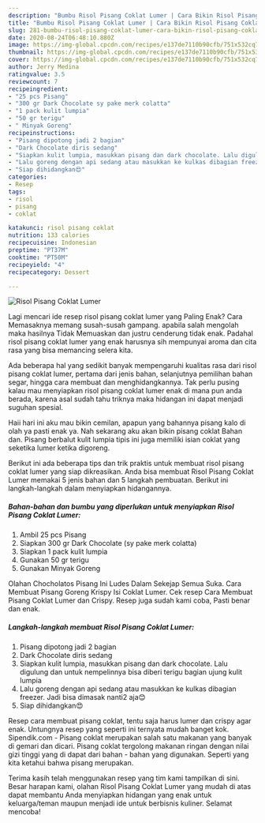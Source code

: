 ```yaml
---
description: "Bumbu Risol Pisang Coklat Lumer | Cara Bikin Risol Pisang Coklat Lumer Yang Menggugah Selera"
title: "Bumbu Risol Pisang Coklat Lumer | Cara Bikin Risol Pisang Coklat Lumer Yang Menggugah Selera"
slug: 281-bumbu-risol-pisang-coklat-lumer-cara-bikin-risol-pisang-coklat-lumer-yang-menggugah-selera
date: 2020-08-24T06:48:10.880Z
image: https://img-global.cpcdn.com/recipes/e137de7110b90cfb/751x532cq70/risol-pisang-coklat-lumer-foto-resep-utama.jpg
thumbnail: https://img-global.cpcdn.com/recipes/e137de7110b90cfb/751x532cq70/risol-pisang-coklat-lumer-foto-resep-utama.jpg
cover: https://img-global.cpcdn.com/recipes/e137de7110b90cfb/751x532cq70/risol-pisang-coklat-lumer-foto-resep-utama.jpg
author: Jerry Medina
ratingvalue: 3.5
reviewcount: 7
recipeingredient:
- "25 pcs Pisang"
- "300 gr Dark Chocolate sy pake merk colatta"
- "1 pack kulit lumpia"
- "50 gr terigu"
- " Minyak Goreng"
recipeinstructions:
- "Pisang dipotong jadi 2 bagian"
- "Dark Chocolate diris sedang"
- "Siapkan kulit lumpia, masukkan pisang dan dark chocolate. Lalu digulung dan untuk nempelinnya bisa diberi terigu bagian ujung kulit lumpia"
- "Lalu goreng dengan api sedang atau masukkan ke kulkas dibagian freezer. Jadi bisa dimasak nanti2 aja😊"
- "Siap dihidangkan😍"
categories:
- Resep
tags:
- risol
- pisang
- coklat

katakunci: risol pisang coklat 
nutrition: 133 calories
recipecuisine: Indonesian
preptime: "PT37M"
cooktime: "PT50M"
recipeyield: "4"
recipecategory: Dessert

---
```



![Risol Pisang Coklat Lumer](https://img-global.cpcdn.com/recipes/e137de7110b90cfb/751x532cq70/risol-pisang-coklat-lumer-foto-resep-utama.jpg)

Lagi mencari ide resep risol pisang coklat lumer yang Paling Enak? Cara Memasaknya memang susah-susah gampang. apabila salah mengolah maka hasilnya Tidak Memuaskan dan justru cenderung tidak enak. Padahal risol pisang coklat lumer yang enak harusnya sih mempunyai aroma dan cita rasa yang bisa memancing selera kita.

Ada beberapa hal yang sedikit banyak mempengaruhi kualitas rasa dari risol pisang coklat lumer, pertama dari jenis bahan, selanjutnya pemilihan bahan segar, hingga cara membuat dan menghidangkannya. Tak perlu pusing kalau mau menyiapkan risol pisang coklat lumer enak di mana pun anda berada, karena asal sudah tahu triknya maka hidangan ini dapat menjadi suguhan spesial.

Haii hari ini aku mau bikin cemilan, apapun yang bahannya pisang kalo di olah ya pasti enak ya. Nah sekarang aku akan bikin pisang coklat Bahan dan. Pisang berbalut kulit lumpia tipis ini juga memiliki isian coklat yang seketika lumer ketika digoreng.


Berikut ini ada beberapa tips dan trik praktis untuk membuat risol pisang coklat lumer yang siap dikreasikan. Anda bisa membuat Risol Pisang Coklat Lumer memakai 5 jenis bahan dan 5 langkah pembuatan. Berikut ini langkah-langkah dalam menyiapkan hidangannya.

<!--inarticleads1-->

##### Bahan-bahan dan bumbu yang diperlukan untuk menyiapkan Risol Pisang Coklat Lumer:

1. Ambil 25 pcs Pisang
1. Siapkan 300 gr Dark Chocolate (sy pake merk colatta)
1. Siapkan 1 pack kulit lumpia
1. Gunakan 50 gr terigu
1. Gunakan  Minyak Goreng


Olahan Chocholatos Pisang Ini Ludes Dalam Sekejap Semua Suka. Cara Membuat Pisang Goreng Krispy Isi Coklat Lumer. Cek resep Cara Membuat Pisang Coklat Lumer dan Crispy. Resep juga sudah kami coba, Pasti benar dan enak. 

<!--inarticleads2-->

##### Langkah-langkah membuat Risol Pisang Coklat Lumer:

1. Pisang dipotong jadi 2 bagian
1. Dark Chocolate diris sedang
1. Siapkan kulit lumpia, masukkan pisang dan dark chocolate. Lalu digulung dan untuk nempelinnya bisa diberi terigu bagian ujung kulit lumpia
1. Lalu goreng dengan api sedang atau masukkan ke kulkas dibagian freezer. Jadi bisa dimasak nanti2 aja😊
1. Siap dihidangkan😍


Resep cara membuat pisang coklat, tentu saja harus lumer dan crispy agar enak. Untungnya resep yang seperti ini ternyata mudah banget kok. Sipendik.com - Pisang coklat merupakan salah satu makanan yang banyak di gemari dan dicari. Pisang coklat tergolong makanan ringan dengan nilai gizi tinggi yang di dapat dari bahan - bahan yang digunakan. Seperti yang kita ketahui bahwa pisang merupakan. 

Terima kasih telah menggunakan resep yang tim kami tampilkan di sini. Besar harapan kami, olahan Risol Pisang Coklat Lumer yang mudah di atas dapat membantu Anda menyiapkan hidangan yang enak untuk keluarga/teman maupun menjadi ide untuk berbisnis kuliner. Selamat mencoba!
